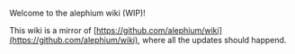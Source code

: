 Welcome to the alephium wiki (WIP)!

This wiki is a mirror of [https://github.com/alephium/wiki](https://github.com/alephium/wiki), where all the updates should happend.
